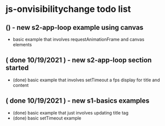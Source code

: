 # js-onvisibilitychange todo list

## () - new s2-app-loop example using canvas
* basic example that involves requestAnimationFrame and canvas elements

## ( done 10/19/2021 ) - new s2-app-loop section started
* (done) basic example that involves setTimeout a fps display for title and content

## ( done 10/19/2021 ) - new s1-basics examples
* (done) basic example that just involves updating title tag
* (done) basic setTimeout example
